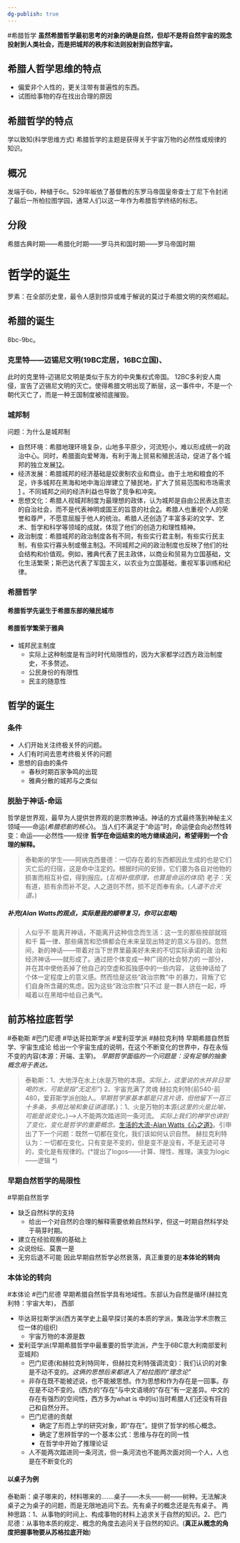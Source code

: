 ```yaml
---
dg-publish: true
---
```

#希腊哲学
**虽然希腊哲学最初思考的对象的确是自然，但却不是将自然宇宙的观念投射到人类社会，而是把城邦的秩序和法则投射到自然宇宙。**
## 希腊人哲学思维的特点
- 偏爱非个人性的，更关注带有普遍性的东西。
- 试图给事物的存在找出合理的原因
## 希腊哲学的特点
学以致知(科学思维方式)
希腊哲学的主题是获得关于宇宙万物的必然性或规律的知识。
## 概况
发端于6b，种植于6c。529年皈依了基督教的东罗马帝国皇帝查士丁尼下令封闭了最后一所柏拉图学园，通常人们以这一年作为希腊哲学终结的标志。
## 分段
希腊古典时期——希腊化时期——罗马共和国时期——罗马帝国时期
# 哲学的诞生
罗素：在全部历史里，最令人感到惊异或难于解说的莫过于希腊文明的突然崛起。 
## 希腊的诞生
8bc-9bc。
### 克里特——迈锡尼文明(19BC定居，16BC立国)、
此时的克里特-迈锡尼文明是类似于东方的中央集权式帝国。
12BC多利安人南侵，宣告了迈锡尼文明的灭亡。使得希腊文明出现了断层，这一事件中，不是一个朝代灭亡了，而是一种王国制度被彻底摧毁。

### 城邦制
问题：为什么是城邦制
- 自然环境：希腊地理环境复杂，山地多平原少，河流短小，难以形成统一的政治中心。同时，希腊面向爱琴海，有利于海上贸易和殖民活动，促进了各个城邦的独立发展[1](https://zh.wikipedia.org/wiki/%E5%B8%8C%E8%87%98%E5%9F%8E%E9%82%A6)[2](https://zhuanlan.zhihu.com/p/42137789)。
- 经济发展：希腊城邦的经济基础是奴隶制农业和商业。由于土地和粮食的不足，许多城邦在黑海和地中海沿岸建立了殖民地，扩大了贸易范围和市场需求[1](https://zh.wikipedia.org/wiki/%E5%B8%8C%E8%87%98%E5%9F%8E%E9%82%A6) 。不同城邦之间的经济利益也导致了竞争和冲突。
- 思想文化：希腊人视城邦制度为最理想的政体，认为城邦是自由公民表达意志的自治社会，而不是代表神明或国王的旨意的社会[2](https://zhuanlan.zhihu.com/p/42137789)。希腊人也重视个人的荣誉和尊严，不愿意屈服于他人的统治。希腊人还创造了丰富多彩的文学、艺术、哲学和科学等领域的成就，体现了他们的创造力和理性精神。
- 政治制度：希腊城邦的政治制度各有不同，有些实行君主制，有些实行民主制，有些实行寡头制或僭主制[3](https://zhidao.baidu.com/question/36288387.html)。不同城邦之间的政治制度也反映了他们的社会结构和价值观。例如，雅典代表了民主政体，以商业和贸易为立国基础，文化生活繁荣；斯巴达代表了军国主义，以农业为立国基础，重视军事训练和纪律。
### 希腊哲学
#### 希腊哲学先诞生于希腊东部的殖民城市
#### 希腊哲学繁荣于雅典
- 城邦民主制度
	- 实际上这种制度是有当时时代局限性的，因为大家都学过西方政治制度史，不多赘述。
	- 公民身份的有限性
	- 民主的随意性
## 哲学的诞生
### 条件
- 人们开始关注终极关怀的问题。
- 人们有时间去思考终极关怀的问题
- 思想的自由的条件
	- 春秋时期百家争鸣的出现
	- 雅典分散的城邦与之类似
### 脱胎于神话-命运
哲学是世界观，最早为人提供世界观的是宗教神话。神话的方式最终落到神秘主义领域——命运(*希腊悲剧的核心*)。
当人们不满足于“命运”时，命运便会向必然性转变：命运——必然性——规律
**哲学在命运结束的地方继续追问，希望得到一个合理的解释。**
>泰勒斯的学生——阿纳克西曼德：一切存在着的东西都因此生成的也是它们灭亡后的归宿，这是命中注定的。根据时间的安排，它们要为各自对他物的损害而相互补偿，得到报应。(*互相补偿原理，也算是命运的体现*)
>老子：天有道，损有余而补不足。人之道则不然，损不足而奉有余。(*人道不合天道。*)
##### 补充(Alan Watts的观点，实际是我的顺带复习，你可以忽略)
>⼈似乎不 能离开神话，不能离开这种信念⽽⽣活：这⼀⽣的那些按部就班和千 篇⼀律、那些痛苦和恐惧都会在未来呈现出特定的意义与⽬的。忽然 间，新的神话——带着对当下世界⾥最美好未来的不切实际承诺的政 治和经济神话——就形成了。通过把个体变成⼀种⼴阔的社会努⼒的 ⼀部分，并在其中使他丢掉了他⾃⼰的空虚和孤独感中的⼀些内容， 这些神话给了个体⼀定程度上的意义感。然⽽恰是这些“政治宗教”中 的暴⼒，背叛了它们⾃⾝所含藏的焦虑，因为这些“政治宗教”只不过 是⼀群⼈挤在⼀起，呼喊着以在⿊暗中给⾃⼰勇⽓。

## 前苏格拉底哲学
#泰勒斯 #巴门尼德 #毕达哥拉斯学派 #爱利亚学派 #赫拉克利特
早期希腊自然哲学、宇宙生成论
给出一个宇宙生成的说明，在这个不断变化的世界中，存在永恒不变的内容(本源：开端、主宰)。
*早期哲学面临的一个问题是：没有足够的抽象概念用于表达。*
>泰勒斯：1、大地浮在水上(水是万物的本原。*实际上，这里说的水并非日常喝的水，可能是指“无定形”*)    2、宇宙充满了灵魂
>赫拉克利特(前540-前480，爱菲斯学派创始人。*早期哲学家基本都是只言片语，但他留下一百三十多条，多用比喻和象征讲道理。*)：1、火是万物的本源(*这里的火是比喻，可能是说变化。*)——>人不能两次踏进同一条河流。
>*实际上我们的禅学也讲到了变化，变化是哲学的重要概念。*[生活的大流-Alan Watts《心之道》](obsidian://open?vault=%E5%A4%A7%E4%BA%8C%E4%B8%8B&file=%E4%B9%A6%2F%E5%93%B2%E5%AD%A6%2F%E7%AC%94%E8%AE%B0%2F%E5%BF%83%E4%B9%8B%E9%81%93%2F03.0%E7%94%9F%E6%B4%BB%E7%9A%84%E5%A4%A7%E6%B5%81)。引申出了下一个问题：既然一切都在变化，我们该如何认识自然。
>赫拉克利特认为：一切都在变化，只有变是不变的，但是变不是没有，不是无迹可寻的，变化是有规律的。(*提出了logos——计算、理性、推理。演变为logic——逻辑 *)

### 早期自然哲学的局限性
#早期自然哲学
- 缺乏自然科学的支持
	- 给出一个对自然的合理的解释需要依赖自然科学，但这一时期自然科学处于萌芽时期。
- 建立在经验观察的基础上
- 众说纷纭、莫衷一是
- 无穷后退不可能
因此早期自然哲学必然衰落，真正重要的是**本体论的转向**
### 本体论的转向
#本体论 #巴门尼德
早期希腊自然哲学具有地域性。东部认为自然是循环(赫拉克利特：宇宙大年)，
西部
- 毕达哥拉斯学派(西方美学史上最早探讨美的本质的学派，集政治学术宗教三位一体的组织)
	- 宇宙万物的本源是数
- 爱利亚学派(早期希腊哲学中最重要的哲学流派，产生于6BC意大利南部爱利亚城邦)
	- 巴门尼德(和赫拉克利特同年，但赫拉克利特强调流变)：我们认识的对象是不动不变的。*这俩的思想后来都进入了柏拉图的“理念论”*
	- 非存在既不能被述说，也不能被思想。作为思想和作为存在是一回事。存在是不动不变的。(西方的“存在”与中文语境的“存在”有一定差异。中文的存在有强烈的空间性，西方多为what is 中的is)当时希腊人们还没有将自己和自然分开。
	- 巴门尼德的贡献
		- 确定了形而上学的研究对象，即“存在”。提供了哲学的核心概念。
		- 确定了思辨哲学的一个基本公式：思维与存在的同一性
		- 在哲学中开始了推理论证
	- 人不能两次踏进同一条河流，但一条河流也不能两次面对同一个人，人也是在不断变化的
#### 以桌子为例
泰勒斯：桌子哪来的，材料哪来的.......桌子——木头——树——树种。无法解决桌子之为桌子的问题，而是无限地追问下去。先有桌子的概念还是先有桌子。
两种思路：1、从事物的时间上、构成事物的材料上追求关于自然的知识。2、巴门尼德：从事物本质的规定、概念的角度去追问关于自然的知识。(**真正从概念的角度把握事物要从苏格拉底开始**)

